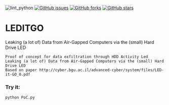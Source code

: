 ![lint_python](https://github.com/daedalus/LEDITGO/workflows/lint_python/badge.svg)
[![GitHub issues](https://img.shields.io/github/issues/daedalus/LEDITGO.svg)](https://github.com/daedalus/LEDITGO/issues)
[![GitHub forks](https://img.shields.io/github/forks/daedalus/LEDITGO.svg)](https://github.com/daedalus/LEDITGO/network)
[![GitHub stars](https://img.shields.io/github/stars/daedalus/LEDITGO.svg)](https://github.com/daedalus/LEDITGO/stargazers)

# LEDITGO
Leaking (a lot of) Data from Air-Gapped Computers via the (small) Hard Drive LED
```
Proof of concept for data exfiltration through HDD Activity Led
Leaking (a lot of) Data from Air-Gapped Computers via the (small) Hard Drive LED 
Based on paper http://cyber.bgu.ac.il/advanced-cyber/system/files/LED-it-GO_0.pdf
```

### Try it: ###

```
python PoC.py
